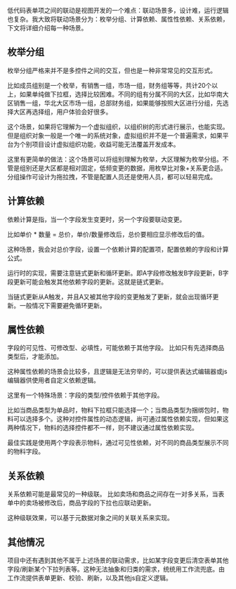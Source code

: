 低代码表单项之间的联动是视图开发的一个难点：联动场景多，设计难，运行逻辑也复杂。我大致将联动场景分为：枚举分组、计算依赖、属性性依赖、关系依赖，下文将详细介绍每一种场景。
## 枚举分组
枚举分组严格来并不是多控件之间的交互，但也是一种非常常见的交互形式。

比如成员组别是一个枚举，有销售一组，市场一组，财务组等等，共计20个以上，如果单纯做下拉框，选择比较困难。不同的组有分属不同的大区，比如华南大区销售一组，华北大区市场一组，总部财务组，如果能够按照大区进行分组，先选择大区再选择组，用户体验会好很多。

这个场景，如果将它理解为一个虚拟组织，以组织树的形式进行展示，也能实现。但是组织对象一般是一个唯一的系统对象，虚拟组织并不是一个普遍需求，如果平台为个别项目设计虚拟组织功能，收益可能无法覆盖开发成本。

这里有更简单的做法：这个场景可以将组别理解为枚举，大区理解为枚举分组。不管是组别还是大区都是相对固定，低频变更的数据，用枚举比对象+关系更合适。分组操作可设计为拖拉拽，不管是配置人员还是使用人员，都可以轻易完成。

## 计算依赖
 依赖计算是指，当一个字段发生变更时，另一个字段要联动变更。
 
 比如单价 * 数量 = 总价，单价/数量修改后，总价要相应显示修改后的值。

这种场景，我会对总价字段，设置一个依赖计算的配置项，配置依赖的字段和计算公式。

运行时的实现，需要注意链式更新和循环更新。即A字段修改触发B字段更新，B字段更新可能会触发其他依赖字段的更新。这就是链式更新。

当链式更新从A触发，并且A又被其他字段的变更触发了更新，就会出现循环更新。一般情况下需要避免循环更新。


## 属性依赖

字段的可见性、可修改型、必填性，可能依赖于其他字段。
比如只有先选择商品类型后，才能添加。

这种属性依赖的场景会比较多，且逻辑是无法穷举的，可以提供表达式编辑器或js编辑器供使用者自定义依赖逻辑。

这里有一个特殊场景：字段的类型/控件依赖于其他字段。

比如当商品类型为单品时，物料下拉框只能选择一个；当商品类型为捆绑包时，物料可以选择多个。这种对控件属性的动态逻辑，尚可通过属性依赖实现，但如果这两种情况下，物料的选择控件都不一样，则不建议通过属性依赖实现。

最佳实践是使用两个字段表示物料，通过可见性依赖，对不同的商品类型展示不同的物料字段。


## 关系依赖
关系依赖可能是最常见的一种级联。
比如卖场和商品之间存在一对多关系，当表单中的卖场被修改后，商品字段的下拉也应联动更新。

这种级联效果，可以基于元数据对象之间的关联关系来实现。

## 其他情况
项目中还有遇到其他不属于上述场景的联动需求，比如某字段变更后清空表单其他字段/刷新某个下拉列表等。这种无法抽象和归类的需求，统统用工作流兜底。由工作流提供表单更新、校验、刷新，以及其他js自定义逻辑。